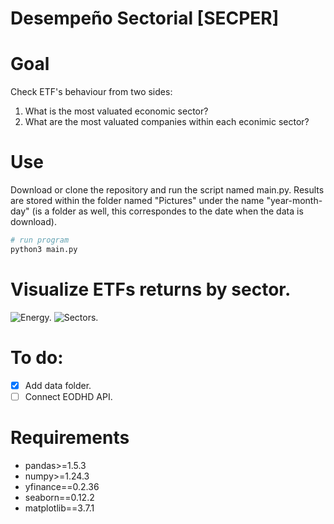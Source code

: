 # Desempeño Sectorial [SECPER]

# Goal

Check ETF's behaviour from two sides:

1. What is the most valuated economic sector?
2. What are the most valuated companies within each econimic sector?

# Use   

Download or clone the repository and run the script named main.py. Results are stored within the 
folder named "Pictures" under the name "year-month-day" (is a folder as well, this correspondes 
to the date when the data is download).

```python
# run program
python3 main.py
```
# Visualize ETFs returns by sector.

![Energy.](https://github.com/jusrojasrod/secper/blob/main/Pictures/Energy.png)
![Sectors.](https://github.com/jusrojasrod/secper/blob/main/Pictures/sectors.png)

# To do:

- [x]  Add data folder.
- [ ] Connect EODHD API.

# Requirements

- pandas>=1.5.3
- numpy>=1.24.3
- yfinance==0.2.36
- seaborn==0.12.2
- matplotlib==3.7.1